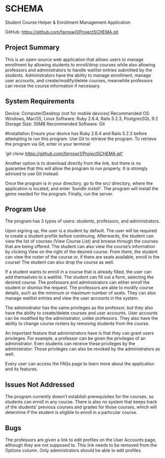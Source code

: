 
# SCHEMA
Student Course Helper & Enrollment Management Application

GitHub: https://github.com/farnswj1/ProjectSCHEMA.git

## Project Summary
This is an open-source web application that allows users to manage enrollment by allowing students to enroll/drop courses while also allowing professors and administrators to handle waitlist entries submitted by the students. Administrators have the ability to manage enrollment, manage user accounts, and create/modify/delete courses, meanwhile professors can revise the course information if necessary. 


## System Requirements
Device: Computer/Desktop (not for mobile devices)
Recommended OS: Windows, MacOS, Linux
Software: Ruby 2.6.4, Rails 5.2.3, PostgresSQL 9.2
Storage Size: 35MB
Recommended Software: Git


#Installation
Ensure your device has Ruby 2.6.4 and Rails 5.2.3 before attempting to run this program. Use Git to retrieve the program. To retrieve the program via Git, enter in your terminal: 

*‘git clone https://github.com/farnswj1/ProjectSCHEMA.git’*

Another option is to download directly from the link, but there is no guarantee that this will allow the program to run properly. It is strongly advised to use Git instead.

Once the program is in your directory, go to the src/ directory, where the application is located, and enter *‘bundle install’*. The program will install the gems needed for the program. Finally, run the server.


## Program Use
The program has 3 types of users: students, professors, and administrators.

Upon signing up, the user is a student by default. The user will be required to create a student profile before continuing. Afterwards, the student can view the list of courses (View Course List) and browse through the courses that are being offered. The student can also view the course’s information by clicking View on the right of the desired course. From there, the student can view the roster of the course or, if there are seats available, enroll in the course! The student can also drop the course as well.

If a student wants to enroll in a course that is already filled, the user can add themselves to a waitlist. The student can fill out a form, selecting the desired course. The professors and administrators can either enroll the student or dismiss the request.
The professors are able to modify course details, such as the minimum or maximum number of seats. They can also manage waitlist entries and view the user accounts in the system.

The administrator has the same privileges as the professor, but they also have the ability to create/delete courses and user accounts. User accounts can be modified by the administrator, unlike professors. They also have the ability to change course rosters by removing students from the course.

An important feature that administrators have is that they can grant users privileges. For example, a professor can be given the privileges of an administrator. Even students can receive these privileges by the administrator. Those privileges can also be revoked by the administrators as well.

Every user can access the FAQs page to learn more about the application and its features.


## Issues Not Addressed
The program currently doesn’t establish prerequisites for the courses, so students can enroll in any course. There is also no system that keeps track of the students’ previous courses and grades for those courses, which will determine if the student is eligible to enroll in a particular course.


## Bugs
The professors are given a link to edit profiles on the User Accounts page, although they are not supposed to. This link needs to be removed from the Options column. Only administrators should be able to edit profiles.
